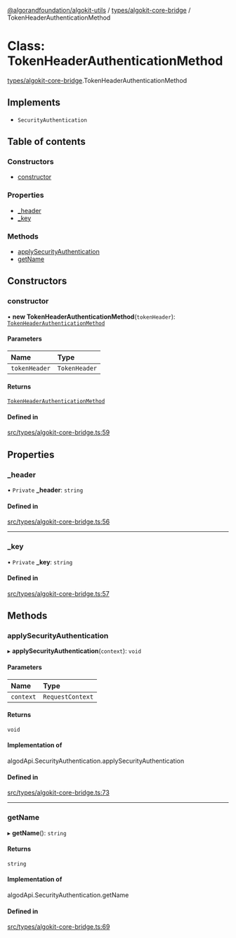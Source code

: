 [@algorandfoundation/algokit-utils](../README.md) / [types/algokit-core-bridge](../modules/types_algokit_core_bridge.md) / TokenHeaderAuthenticationMethod

# Class: TokenHeaderAuthenticationMethod

[types/algokit-core-bridge](../modules/types_algokit_core_bridge.md).TokenHeaderAuthenticationMethod

## Implements

- `SecurityAuthentication`

## Table of contents

### Constructors

- [constructor](types_algokit_core_bridge.TokenHeaderAuthenticationMethod.md#constructor)

### Properties

- [\_header](types_algokit_core_bridge.TokenHeaderAuthenticationMethod.md#_header)
- [\_key](types_algokit_core_bridge.TokenHeaderAuthenticationMethod.md#_key)

### Methods

- [applySecurityAuthentication](types_algokit_core_bridge.TokenHeaderAuthenticationMethod.md#applysecurityauthentication)
- [getName](types_algokit_core_bridge.TokenHeaderAuthenticationMethod.md#getname)

## Constructors

### constructor

• **new TokenHeaderAuthenticationMethod**(`tokenHeader`): [`TokenHeaderAuthenticationMethod`](types_algokit_core_bridge.TokenHeaderAuthenticationMethod.md)

#### Parameters

| Name | Type |
| :------ | :------ |
| `tokenHeader` | `TokenHeader` |

#### Returns

[`TokenHeaderAuthenticationMethod`](types_algokit_core_bridge.TokenHeaderAuthenticationMethod.md)

#### Defined in

[src/types/algokit-core-bridge.ts:59](https://github.com/algorandfoundation/algokit-utils-ts/blob/main/src/types/algokit-core-bridge.ts#L59)

## Properties

### \_header

• `Private` **\_header**: `string`

#### Defined in

[src/types/algokit-core-bridge.ts:56](https://github.com/algorandfoundation/algokit-utils-ts/blob/main/src/types/algokit-core-bridge.ts#L56)

___

### \_key

• `Private` **\_key**: `string`

#### Defined in

[src/types/algokit-core-bridge.ts:57](https://github.com/algorandfoundation/algokit-utils-ts/blob/main/src/types/algokit-core-bridge.ts#L57)

## Methods

### applySecurityAuthentication

▸ **applySecurityAuthentication**(`context`): `void`

#### Parameters

| Name | Type |
| :------ | :------ |
| `context` | `RequestContext` |

#### Returns

`void`

#### Implementation of

algodApi.SecurityAuthentication.applySecurityAuthentication

#### Defined in

[src/types/algokit-core-bridge.ts:73](https://github.com/algorandfoundation/algokit-utils-ts/blob/main/src/types/algokit-core-bridge.ts#L73)

___

### getName

▸ **getName**(): `string`

#### Returns

`string`

#### Implementation of

algodApi.SecurityAuthentication.getName

#### Defined in

[src/types/algokit-core-bridge.ts:69](https://github.com/algorandfoundation/algokit-utils-ts/blob/main/src/types/algokit-core-bridge.ts#L69)
